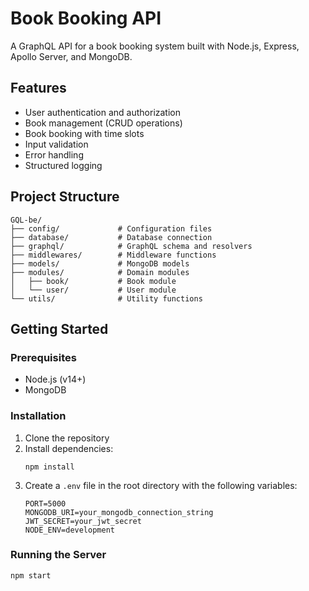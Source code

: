 # Book Booking API

A GraphQL API for a book booking system built with Node.js, Express, Apollo Server, and MongoDB.

## Features

- User authentication and authorization
- Book management (CRUD operations)
- Book booking with time slots
- Input validation
- Error handling
- Structured logging

## Project Structure

```
GQL-be/
├── config/             # Configuration files
├── database/           # Database connection
├── graphql/            # GraphQL schema and resolvers
├── middlewares/        # Middleware functions
├── models/             # MongoDB models
├── modules/            # Domain modules
│   ├── book/           # Book module
│   └── user/           # User module
└── utils/              # Utility functions
```

## Getting Started

### Prerequisites

- Node.js (v14+)
- MongoDB

### Installation

1. Clone the repository
2. Install dependencies:
   ```
   npm install
   ```
3. Create a `.env` file in the root directory with the following variables:
   ```
   PORT=5000
   MONGODB_URI=your_mongodb_connection_string
   JWT_SECRET=your_jwt_secret
   NODE_ENV=development
   ```

### Running the Server

```
npm start
```
